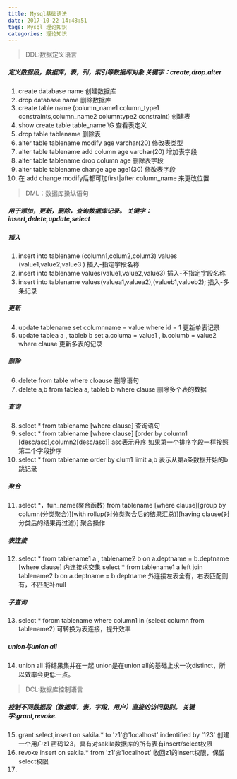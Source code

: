 ```yaml
---
title: Mysql基础语法
date: 2017-10-22 14:48:51
tags: Mysql 理论知识
categories: 理论知识
---
```

>DDL:数据定义语言 

##### 定义数据段，数据库，表，列，索引等数据库对象 关键字：create,drop.alter

 1. create database name 创建数据库
 2. drop database name 删除数据库
 3. create table name (column_name1 column_type1 constraints,column_name2 columntype2 constraint) 创建表
 4. show create table  table_name \G 查看表定义
 5. drop table tablename  删除表
 6. alter table tablename modify age varchar(20) 修改表类型
 7. alter table tablename add column  age varchar(20) 增加表字段
 8. alter table tablename drop column age 删除表字段
 9. alter table tablename change age age1(30) 修改表字段
 10. 在 add change modify后都可加first|after column_name 来更改位置

>DML：数据库操纵语句
    
##### 用于添加，更新，删除，查询数据库记录。 关键字：insert,delete,update,select
##### 插入
1. insert into tablename (column1,colum2,colum3) values (value1,value2,value3 ) 插入-指定字段名称
2. insert into tablename values(value1,value2,value3) 插入-不指定字段名称
3. insert into tablename values(valuea1,valuea2),(valueb1,valueb2); 插入-多条记录
##### 更新
4. update tablename set columnname = value where id = 1 更新单表记录
5. update tablea a , tableb b set a.columa = value1 , b.columb = value2 where clause 更新多表的记录
##### 删除
6. delete from table where cloause 删除语句
7. delete a,b from tablea a, tableb b where clause  删除多个表的数据
##### 查询
8. select * from tablename [where clause]  查询语句
9. select * from tablename [where clause] [order by column1 [desc/asc],column2[desc/asc]] asc表示升序 如果第一个排序字段一样按照第二个字段排序
10. select * from tablename order by clum1 limit a,b 表示从第a条数据开始的b跳记录
##### 聚合
11. select *，fun_name(聚合函数) from tablename [where clause][group by column(分类聚合)][with rollup(对分类聚合后的结果汇总)][having clause(对分类后的结果再过滤)] 聚合操作
##### 表连接
12. select * from tablename1 a , tablename2 b on a.deptname = b.deptname [where clause] 内连接求交集
select * from tablename1 a left join tablename2 b on a.deptname = b.deptname 外连接左表全有，右表匹配则有，不匹配补null
##### 子查询
13. select * forom tablename where column1 in (select column from tablename2) 可转换为表连接，提升效率
##### union与union all
14. union all 将结果集并在一起 union是在union all的基础上求一次distinct，所以效率会更低一点。
>DCL:数据库控制语言

##### 控制不同数据段（数据库，表，字段，用户）直接的访问级别。 关键字:grant,revoke.
15. grant select,insert on sakila.* to 'z1'@'localhost' indentified by '123' 创建一个用户z1 密码123，具有对sakila数据库的所有表有insert/select权限    
16. revoke insert on sakila.* from 'z1'@'localhost' 收回z1的insert权限，保留select权限
17. 